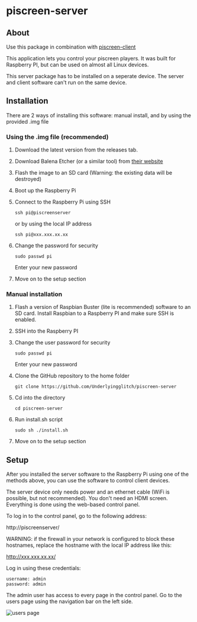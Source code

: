 # piscreen-server

## About
Use this package in combination with [piscreen-client](https://github.com/Underlyingglitch/piscreen-client)

This application lets you control your piscreen players. It was built for Raspberry PI, but can be used on almost all Linux devices.

This server package has to be installed on a seperate device. The server and client software can't run on the same device.

## Installation
There are 2 ways of installing this software: manual install, and by using the provided .img file

### Using the .img file (recommended)
1. Download the latest version from the releases tab.

2. Download Balena Etcher (or a similar tool) from [their website](https://www.balena.io/etcher/)

3. Flash the image to an SD card (Warning: the existing data will be destroyed)

4. Boot up the Raspberry Pi

5. Connect to the Raspberry Pi using SSH

   `ssh pi@piscreenserver`

   or by using the local IP address

   `ssh pi@xxx.xxx.xx.xx`

6. Change the password for security

   `sudo passwd pi`

   Enter your new password

7. Move on to the setup section

### Manual installation
1. Flash a version of Raspbian Buster (lite is recommended) software to an SD card. Install Raspbian to a Raspberry PI and make sure SSH is enabled.

2. SSH into the Raspberry PI

3. Change the user password for security

   `sudo passwd pi`

   Enter your new password

4. Clone the GitHub repository to the home folder

   `git clone https://github.com/Underlyingglitch/piscreen-server`

5. Cd into the directory

   `cd piscreen-server`

6. Run install.sh script

   `sudo sh ./install.sh`

7. Move on to the setup section

## Setup
After you installed the server software to the Raspberry Pi using one of the methods above, you can use the software to control client devices.

The server device only needs power and an ethernet cable (WiFi is possible, but not recommended). You don't need an HDMI screen. Everything is done using the web-based control panel.

To log in to the control panel, go to the following address:

http://piscreenserver/

WARNING: if the firewall in your network is configured to block these hostnames, replace the hostname with the local IP address like this:

http://xxx.xxx.xx.xx/

Log in using these credentials:

```
username: admin
password: admin
```

The admin user has access to every page in the control panel. Go to the users page using the navigation bar on the left side.

![users page](https://user-images.githubusercontent.com/36314703/79972569-715b6f80-8496-11ea-9501-b5d825b989ff.png)

